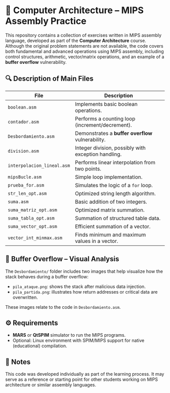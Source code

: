 # 🧠 Computer Architecture – MIPS Assembly Practice

This repository contains a collection of exercises written in MIPS assembly language, developed as part of the **Computer Architecture** course. Although the original problem statements are not available, the code covers both fundamental and advanced operations using MIPS assembly, including control structures, arithmetic, vector/matrix operations, and an example of a **buffer overflow** vulnerability.



## 🔍 Description of Main Files

| File                       | Description |
|---------------------------|-------------|
| `boolean.asm`             | Implements basic boolean operations. |
| `contador.asm`            | Performs a counting loop (increment/decrement). |
| `Desbordamiento.asm`      | Demonstrates a **buffer overflow** vulnerability. |
| `division.asm`            | Integer division, possibly with exception handling. |
| `interpolacion_lineal.asm`| Performs linear interpolation from two points. |
| `mipsBucle.asm`           | Simple loop implementation. |
| `prueba_for.asm`          | Simulates the logic of a `for` loop. |
| `str_len_opt.asm`         | Optimized string length algorithm. |
| `suma.asm`                | Basic addition of two integers. |
| `suma_matriz_opt.asm`     | Optimized matrix summation. |
| `suma_tabla_opt.asm`      | Summation of structured table data. |
| `suma_vector_opt.asm`     | Efficient summation of a vector. |
| `vector_int_minmax.asm`   | Finds minimum and maximum values in a vector. |

## 🧪 Buffer Overflow – Visual Analysis

The `Desbordamiento/` folder includes two images that help visualize how the stack behaves during a buffer overflow:

- `pila_ataque.png`: shows the stack after malicious data injection.
- `pila_partida.png`: illustrates how return addresses or critical data are overwritten.

These images relate to the code in `Desbordamiento.asm`.

## ⚙️ Requirements

- **MARS** or **QtSPIM** simulator to run the MIPS programs.
- Optional: Linux environment with SPIM/MIPS support for native (educational) compilation.

## 🧠 Notes

This code was developed individually as part of the learning process. It may serve as a reference or starting point for other students working on MIPS architecture or similar assembly languages.



